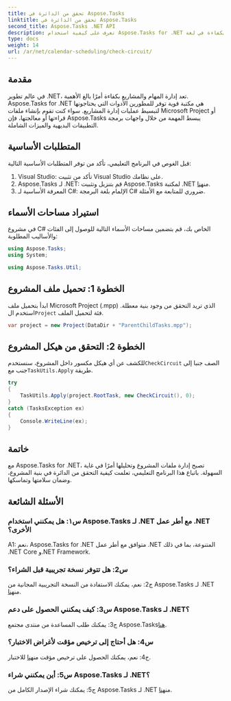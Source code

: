 ```yaml
---
title: تحقق من الدائرة في Aspose.Tasks
linktitle: تحقق من الدائرة في Aspose.Tasks
second_title: Aspose.Tasks .NET API
description: تعرف على كيفية استخدام Aspose.Tasks for .NET لإدارة ملفات المشروع وتحليلها بكفاءة في لغة C#.
type: docs
weight: 14
url: /ar/net/calendar-scheduling/check-circuit/
---
```

## مقدمة

في عالم تطوير .NET، تعد إدارة المهام والمشاريع بكفاءة أمرًا بالغ الأهمية. Aspose.Tasks for .NET هي مكتبة قوية توفر للمطورين الأدوات التي يحتاجونها لتبسيط عمليات إدارة المشاريع. سواء كنت تقوم بإنشاء ملفات Microsoft Project أو قراءتها أو معالجتها، فإن Aspose.Tasks يبسط المهمة من خلال واجهات برمجة التطبيقات البديهية والميزات الشاملة.

## المتطلبات الأساسية

قبل الغوص في البرنامج التعليمي، تأكد من توفر المتطلبات الأساسية التالية:

1. Visual Studio: تأكد من تثبيت Visual Studio على نظامك.
2.  Aspose.Tasks لـ .NET: قم بتنزيل وتثبيت Aspose.Tasks لمكتبة .NET من[هنا](https://releases.aspose.com/tasks/net/).
3. المعرفة الأساسية لـ C#: الإلمام بلغة البرمجة C# ضروري للمتابعة مع الأمثلة.

## استيراد مساحات الأسماء

في مشروع C# الخاص بك، قم بتضمين مساحات الأسماء التالية للوصول إلى الفئات والأساليب المطلوبة:

```csharp
using Aspose.Tasks;
using System;

using Aspose.Tasks.Util;

```

## الخطوة 1: تحميل ملف المشروع

ابدأ بتحميل ملف Microsoft Project (.mpp) الذي تريد التحقق من وجود بنية معطلة. استخدم ال`Project` فئة لتحميل الملف.

```csharp
var project = new Project(DataDir + "ParentChildTasks.mpp");
```

## الخطوة 2: التحقق من هيكل المشروع

 للكشف عن أي هيكل مكسور داخل المشروع، سنستخدم`CheckCircuit` الصف جنبا إلى جنب مع`TaskUtils.Apply` طريقة.

```csharp
try
{
    TaskUtils.Apply(project.RootTask, new CheckCircuit(), 0);
}
catch (TasksException ex)
{
    Console.WriteLine(ex);
}
```

## خاتمة

مع Aspose.Tasks for .NET، تصبح إدارة ملفات المشروع وتحليلها أمرًا في غاية السهولة. باتباع هذا البرنامج التعليمي، تعلمت كيفية التحقق من الدائرة في بنية المشروع، وضمان سلامتها وتماسكها.

## الأسئلة الشائعة

### س١: هل يمكنني استخدام Aspose.Tasks لـ .NET مع أطر عمل .NET الأخرى؟

A1: نعم، Aspose.Tasks for .NET متوافق مع أطر عمل .NET المتنوعة، بما في ذلك .NET Core و.NET Framework.

### س2: هل تتوفر نسخة تجريبية قبل الشراء؟

 ج2: نعم، يمكنك الاستفادة من النسخة التجريبية المجانية من Aspose.Tasks لـ .NET من[هنا](https://releases.aspose.com/).

### س3: كيف يمكنني الحصول على دعم Aspose.Tasks لـ .NET؟

 ج3: يمكنك طلب المساعدة من منتدى مجتمع Aspose.Tasks[هنا](https://forum.aspose.com/c/tasks/15).

### س4: هل أحتاج إلى ترخيص مؤقت لأغراض الاختبار؟

 ج4: نعم، يمكنك الحصول على ترخيص مؤقت من[هنا](https://purchase.aspose.com/temporary-license/) للاختبار.

### س5: أين يمكنني شراء Aspose.Tasks لـ .NET؟

 ج5: يمكنك شراء الإصدار الكامل من Aspose.Tasks لـ .NET من[هنا](https://purchase.aspose.com/buy).